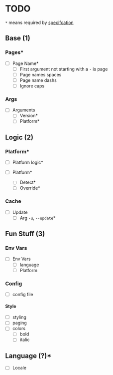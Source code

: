 # TODO

`*` means required by [specifcation](https://github.com/tldr-pages/tldr/blob/main/CLIENT-SPECIFICATION.md)

## Base (1)

### Pages*

- [ ] Page Name*
  - [ ] First argument not starting with a `-` is page
  - [ ] Page names spaces
  - [ ] Page name dashs
  - [ ] Ignore caps

### Args

- [ ] Arguments
  - [ ] Version*
  - [ ] Platform*

## Logic (2)

### Platform*

- [ ] Platform logic*

- [ ] Platform*
  - [ ] Detect*
  - [ ] Override*

### Cache

- [ ] Update
  - [ ] Arg `-u`, `--update`*

## Fun Stuff (3)

### Env Vars

- [ ] Env Vars
  - [ ] language
  - [ ] Platform

### Config

- [ ] config file

#### Style

- [ ] styling
- [ ] paging
- [ ] colors
  - [ ] bold
  - [ ] italic

## Language (?)*

- [ ] Locale
